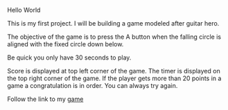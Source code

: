 Hello World

This is my first project. I will be building a game modeled after guitar hero. 

The objective of the game is to press the A button when the falling circle is aligned with the fixed circle down below. 

Be quick you only have 30 seconds to play. 

Score is displayed at top left corner of the game. The timer is displayed on the top right 
corner of the game. If the player gets more than 20 points in a game a congratulation is in order. 
You can always try again. 


Follow the link to my [game](http://quipcode.github.io/Project1--Guitar-Hero/) 


